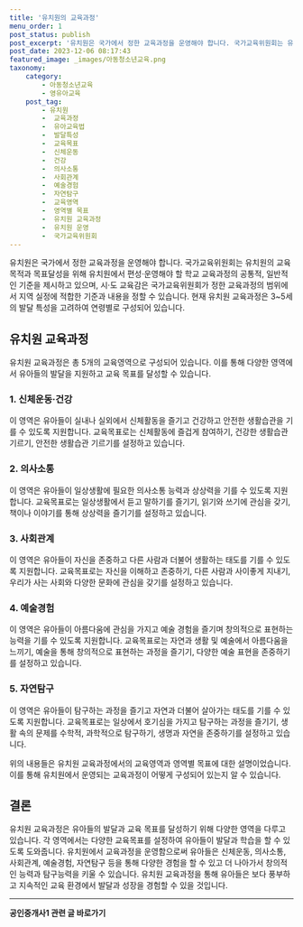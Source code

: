 ```yaml
---
title: '유치원의 교육과정'
menu_order: 1
post_status: publish
post_excerpt: '유치원은 국가에서 정한 교육과정을 운영해야 합니다. 국가교육위원회는 유치원의 교육목적과 목표달성을 위해 유치원에서 편성 운영해야 할 학교 교육과정의 공통적, 일반적인 기준을 제시하고 있으며, 시 도 교육감은 국가교육위원회가 정한 교육과정의 범위에서 지역 실정에 적합한 기준과 내용을 정할 수 있습니다. 현재 유치원 교육과정은 3 5세의 발달 특성을 고려하여 연령별로 구성되어 있습니다.'
post_date: 2023-12-06 08:17:43
featured_image: _images/아동청소년교육.png
taxonomy:
    category:
        - 아동청소년교육
        - 영유아교육
    post_tag:
        - 유치원
        -  교육과정
        -  유아교육법
        -  발달특성
        -  교육목표
        -  신체운동
        -  건강
        -  의사소통
        -  사회관계
        -  예술경험
        -  자연탐구
        -  교육영역
        -  영역별 목표
        -  유치원 교육과정
        -  유치원 운영
        -  국가교육위원회
---
```



유치원은 국가에서 정한 교육과정을 운영해야 합니다. 국가교육위원회는 유치원의 교육목적과 목표달성을 위해 유치원에서 편성·운영해야 할 학교 교육과정의 공통적, 일반적인 기준을 제시하고 있으며, 시·도 교육감은 국가교육위원회가 정한 교육과정의 범위에서 지역 실정에 적합한 기준과 내용을 정할 수 있습니다. 현재 유치원 교육과정은 3~5세의 발달 특성을 고려하여 연령별로 구성되어 있습니다.

## 유치원 교육과정

유치원 교육과정은 총 5개의 교육영역으로 구성되어 있습니다. 이를 통해 다양한 영역에서 유아들의 발달을 지원하고 교육 목표를 달성할 수 있습니다.

### 1. 신체운동·건강

이 영역은 유아들이 실내나 실외에서 신체활동을 즐기고 건강하고 안전한 생활습관을 기를 수 있도록 지원합니다. 교육목표로는 신체활동에 즐겁게 참여하기, 건강한 생활습관 기르기, 안전한 생활습관 기르기를 설정하고 있습니다.

### 2. 의사소통

이 영역은 유아들이 일상생활에 필요한 의사소통 능력과 상상력을 기를 수 있도록 지원합니다. 교육목표로는 일상생활에서 듣고 말하기를 즐기기, 읽기와 쓰기에 관심을 갖기, 책이나 이야기를 통해 상상력을 즐기기를 설정하고 있습니다.

### 3. 사회관계

이 영역은 유아들이 자신을 존중하고 다른 사람과 더불어 생활하는 태도를 기를 수 있도록 지원합니다. 교육목표로는 자신을 이해하고 존중하기, 다른 사람과 사이좋게 지내기, 우리가 사는 사회와 다양한 문화에 관심을 갖기를 설정하고 있습니다.

### 4. 예술경험

이 영역은 유아들이 아름다움에 관심을 가지고 예술 경험을 즐기며 창의적으로 표현하는 능력을 기를 수 있도록 지원합니다. 교육목표로는 자연과 생활 및 예술에서 아름다움을 느끼기, 예술을 통해 창의적으로 표현하는 과정을 즐기기, 다양한 예술 표현을 존중하기를 설정하고 있습니다.

### 5. 자연탐구

이 영역은 유아들이 탐구하는 과정을 즐기고 자연과 더불어 살아가는 태도를 기를 수 있도록 지원합니다. 교육목표로는 일상에서 호기심을 가지고 탐구하는 과정을 즐기기, 생활 속의 문제를 수학적, 과학적으로 탐구하기, 생명과 자연을 존중하기를 설정하고 있습니다.

위의 내용들은 유치원 교육과정에서의 교육영역과 영역별 목표에 대한 설명이었습니다. 이를 통해 유치원에서 운영되는 교육과정이 어떻게 구성되어 있는지 알 수 있습니다.

## 결론

유치원 교육과정은 유아들의 발달과 교육 목표를 달성하기 위해 다양한 영역을 다루고 있습니다. 각 영역에서는 다양한 교육목표를 설정하여 유아들이 발달과 학습을 할 수 있도록 도와줍니다. 유치원에서 교육과정을 운영함으로써 유아들은 신체운동, 의사소통, 사회관계, 예술경험, 자연탐구 등을 통해 다양한 경험을 할 수 있고 더 나아가서 창의적인 능력과 탐구능력을 키울 수 있습니다. 유치원 교육과정을 통해 유아들은 보다 풍부하고 지속적인 교육 환경에서 발달과 성장을 경험할 수 있을 것입니다.
<!-- wp:separator -->
<hr class="wp-block-separator has-alpha-channel-opacity"/>
<!-- /wp:separator -->

<!-- wp:group {"backgroundColor":"base","layout":{"type":"constrained"}} -->
<div class="wp-block-group has-base-background-color has-background"><!-- wp:paragraph {"align":"center","fontSize":"medium"} -->
<p class="has-text-align-center has-large-font-size"><strong>공인중개사1 관련 글 바로가기</strong></p>
<!-- /wp:paragraph -->


<!-- wp:latest-posts
{"categories":[{"id":22617,"count":19,"description":"","link":"https://uknowlaw.com/category/%ea%b3%b5%ec%9d%b8%ec%a4%91%ea%b0%9c%ec%82%ac1/","name":"공인중개사1","slug":"공인중개사1","taxonomy":"category","parent":0,"meta":[],"_links":{"self":[{"href":"https://uknowlaw.com/wp-json/wp/v2/categories/22617"}],"collection":[{"href":"https://uknowlaw.com/wp-json/wp/v2/categories"}],"about":[{"href":"https://uknowlaw.com/wp-json/wp/v2/taxonomies/category"}],"wp:post_type":[{"href":"https://uknowlaw.com/wp-json/wp/v2/posts?categories=22617"}],"curies":[{"name":"wp","href":"https://api.w.org/{rel}","templated":true}]}}],"postsToShow":100,"excerptLength":28,"postLayout":"grid","columns":2,"featuredImageAlign":"left","featuredImageSizeSlug":"large","fontSize":"small"} /--></div>
<!-- /wp:group -->